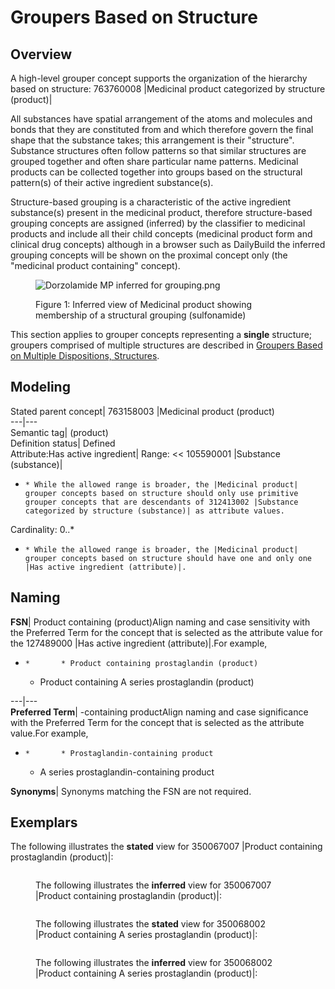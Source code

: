 # Groupers Based on Structure

## Overview

A high-level grouper concept supports the organization of the hierarchy based on structure: 763760008 |Medicinal product categorized by structure (product)| 

All substances have spatial arrangement of the atoms and molecules and bonds that they are constituted from and which therefore govern the final shape that the substance takes; this arrangement is their "structure". Substance structures often follow patterns so that similar structures are grouped together and often share particular name patterns. Medicinal products can be collected together into groups based on the structural pattern(s) of their active ingredient substance(s).

Structure-based grouping is a characteristic of the active ingredient substance(s) present in the medicinal product, therefore structure-based grouping concepts are assigned (inferred) by the classifier to medicinal products and include all their child concepts (medicinal product form and clinical drug concepts) although in a browser such as DailyBuild the inferred grouping concepts will be shown on the proximal concept only (the "medicinal product containing" concept).

<figure><img src="attachments/293568800/293568801.png" alt="Dorzolamide MP inferred for grouping.png" title=""><figcaption><p>Figure 1: Inferred view of Medicinal product showing membership of a structural grouping (sulfonamide)</p></figcaption></figure>

  

This section applies to grouper concepts representing a **single** structure; groupers comprised of multiple structures are described in [Groupers Based on Multiple Dispositions, Structures](?section=174691077#174691077).

## Modeling

Stated parent concept| 763158003 |Medicinal product (product)  
---|---  
Semantic tag| (product)  
Definition status| Defined  
Attribute:Has active ingredient| Range: << 105590001 |Substance (substance)|

  *     * While the allowed range is broader, the |Medicinal product| grouper concepts based on structure should only use primitive grouper concepts that are descendants of 312413002 |Substance categorized by structure (substance)| as attribute values.  

Cardinality: 0..*

  *     * While the allowed range is broader, the |Medicinal product| grouper concepts based on structure should have one and only one |Has active ingredient (attribute)|.

  
  
## Naming

**FSN**|  Product containing <active ingredient> (product)Align naming and case sensitivity with the Preferred Term for the concept that is selected as the attribute value for the 127489000 |Has active ingredient (attribute)|.For example,

  *     *       * Product containing prostaglandin (product)
      * Product containing A series prostaglandin (product)

  
---|---  
**Preferred Term**|  <Active ingredient>-containing productAlign naming and case significance with the Preferred Term for the concept that is selected as the attribute value.For example,

  *     *       * Prostaglandin-containing product
      * A series prostaglandin-containing product

  
**Synonyms**|  Synonyms matching the FSN are not required.  
  
## Exemplars

The following illustrates the **stated** view for 350067007 |Product containing prostaglandin (product)|:

<figure><img src="images/174691047.png" alt="" title=""><figcaption><p>The following illustrates the <strong>inferred</strong> view for 350067007 |Product containing prostaglandin (product)|:</p></figcaption></figure>

  

<figure><img src="images/174691046.png" alt="" title=""><figcaption><p>The following illustrates the <strong>stated</strong> view for 350068002 |Product containing A series prostaglandin (product)|:</p></figcaption></figure>

  

<figure><img src="images/174691045.png" alt="" title=""><figcaption><p>The following illustrates the <strong>inferred</strong> view for 350068002 |Product containing A series prostaglandin (product)|:</p></figcaption></figure>

  

<figure><img src="images/174691044.png" alt="" title=""></figure>

  

